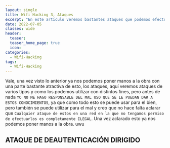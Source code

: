 ```yaml
---
layout: single
title: Wifi Hacking 3, Ataques
excerpt: "En este artículo veremos bastantes ataques que podemos efectuar en una red WPA / WPA-2 con distintas finalidades."
date: 2022-07-05
classes: wide
header:
  teaser: 
  teaser_home_page: true
  icon:
categories:
  - Wifi-Hacking
tags:  
  - Wifi-Hacking
---
```


Vale, una vez visto lo anterior ya nos podemos poner manos a la obra con una parte bastante atractiva de esto, los ataques, aquí veremos ataques de varios tipos y como los podemos utilizar con distintos fines, pero antes de nada `YO NO ME HAGO RESPONSABLE DEL MAL USO QUE SE LE PUEDAN DAR A ESTOS CONOCIMIENTOS`, ya que como todo esto se puede usar para el bien, pero también se puede utilizar para el mal y creo que no hace falta aclarar que `Cualquier ataque de estos en una red en la que no tengamos permiso de efectuarlos es completamente ILEGAL`. Una vez aclarado esto ya nos podemos poner manos a la obra. uwu

## ATAQUE DE DEAUTENTICACIÓN DIRIGIDO

